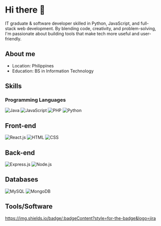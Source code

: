 # Hi there 👋

IT graduate & software developer skilled in Python, JavaScript, and full-stack web development. By blending code, creativity, and problem-solving, I'm passionate about building tools that make tech more useful and user-friendly.

## About me
- Location: Philippines
- Education: BS in Information Technology

## Skills

### Programming Languages
![Java](https://img.shields.io/badge/Java-white?style=for-the-badge&logo=eclipseide&logoColor=orange)
![JavaScript](https://img.shields.io/badge/JavaScript-F0DB4F?style=for-the-badge&logo=javascript&logoColor=323330)
![PHP](https://img.shields.io/badge/PHP-777BB3?style=for-the-badge&logo=php&logoColor=white)
![Python](https://img.shields.io/badge/Python-4B8BBE?style=for-the-badge&logo=Python&logoColor=FFD43B)

## Front-end
![React.js](https://img.shields.io/badge/React.js-282c34?style=for-the-badge&logo=react&logoColor=white)
![HTML](https://img.shields.io/badge/HTML-grey?style=for-the-badge)
![CSS](https://img.shields.io/badge/CSS-grey?style=for-the-badge)

## Back-end
![Express.js](https://img.shields.io/badge/Express.js-282c34?style=for-the-badge&logo=express&logoColor=white)
![Node.js](https://img.shields.io/badge/Node.js-66cc33?style=for-the-badge&logo=nodedotjs&logoColor=white)

## Databases
![MySQL](https://img.shields.io/badge/MySQL-3E6E93?style=for-the-badge&logo=mysql&logoColor=white)
![MongoDB](https://img.shields.io/badge/MongoDB-0FA14C?style=for-the-badge&logo=mongodb&logoColor=white)

## Tools/Software
https://img.shields.io/badge/:badgeContent?style=for-the-badge&logo=jira

